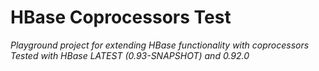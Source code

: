 HBase Coprocessors Test
=======================

*Playground project for extending HBase functionality with coprocessors*
*Tested with HBase LATEST (0.93-SNAPSHOT) and 0.92.0*

